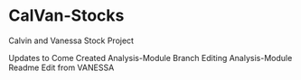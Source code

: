 # CalVan-Stocks
Calvin and Vanessa Stock Project

Updates to Come
Created Analysis-Module Branch
Editing Analysis-Module Readme
Edit from VANESSA
